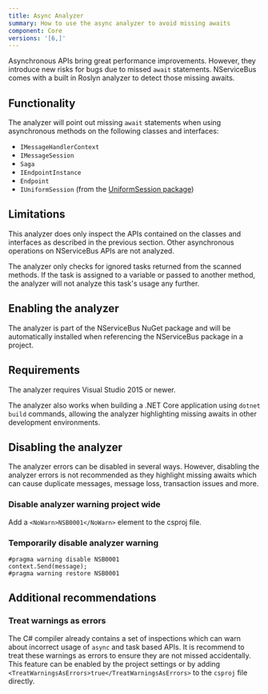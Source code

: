 ```yaml
---
title: Async Analyzer
summary: How to use the async analyzer to avoid missing awaits
component: Core
versions: '[6,]'
---
```


Asynchronous APIs bring great performance improvements. However, they introduce new risks for bugs due to missed `await` statements. NServiceBus comes with a built in Roslyn analyzer to detect those missing awaits.

## Functionality

The analyzer will point out missing `await` statements when using asynchronous methods on the following classes and interfaces:
* `IMessageHandlerContext`
* `IMessageSession`
* `Saga`
* `IEndpointInstance`
* `Endpoint`
* `IUniformSession` (from the [UniformSession package](https://docs.particular.net/nservicebus/messaging/uniformsession))

## Limitations

This analyzer does only inspect the APIs contained on the classes and interfaces as described in the previous section. Other asynchronous operations on NServiceBus APIs are not analyzed.

The analyzer only checks for ignored tasks returned from the scanned methods. If the task is assigned to a variable or passed to another method, the analyzer will not analyze this task's usage any further.


## Enabling the analyzer

The analyzer is part of the NServiceBus NuGet package and will be automatically installed when referencing the NServiceBus package in a project.


## Requirements

The analyzer requires Visual Studio 2015 or newer.

The analyzer also works when building a .NET Core application using `dotnet build` commands, allowing the analyzer highlighting missing awaits in other development environments.

## Disabling the analyzer

The analyzer errors can be disabled in several ways. However, disabling the analyzer errors is not recommended as they highlight missing awaits which can cause duplicate messages, message loss, transaction issues and more.


### Disable analyzer warning project wide

Add a `<NoWarn>NSB0001</NoWarn>` element to the csproj file.

### Temporarily disable analyzer warning

```
#pragma warning disable NSB0001
context.Send(message);
#pragma warning restore NSB0001
```


## Additional recommendations

### Treat warnings as errors

The C# compiler already contains a set of inspections which can warn about incorrect usage of `async` and task based APIs. It is recommend to treat these warnings as errors to ensure they are not missed accidentally. This feature can be enabled by the project settings or by adding `<TreatWarningsAsErrors>true</TreatWarningsAsErrors>` to the `csproj` file directly.
